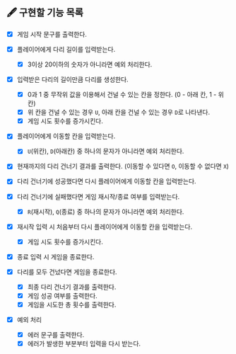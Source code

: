 ## 🖋 구현할 기능 목록

- [x] 게임 시작 문구를 출력한다.

- [x] 플레이어에게 다리 길이를 입력받는다.

  - [x] 3이상 20이하의 숫자가 아니라면 예외 처리한다.

- [x] 입력받은 다리의 길이만큼 다리를 생성한다.

  - [x] 0과 1 중 무작위 값을 이용해서 건널 수 있는 칸을 정한다. (0 - 아래 칸, 1 - 위 칸)
  - [x] 위 칸을 건널 수 있는 경우 `U`, 아래 칸을 건널 수 있는 경우 `D`로 나타낸다.
  - [x] 게임 시도 횟수를 증가시킨다.

- [x] 플레이어에게 이동할 칸을 입력받는다.

  - [x] `U`(위칸), `D`(아래칸) 중 하나의 문자가 아니라면 예외 처리한다.

- [x] 현재까지의 다리 건너기 결과를 출력한다. (이동할 수 있다면 `O`, 이동할 수 없다면 `X`)

- [x] 다리 건너기에 성공했다면 다시 플레이어에게 이동할 칸을 입력받는다.

- [x] 다리 건너기에 실패했다면 게임 재시작/종료 여부를 입력받는다.

  - [x] `R`(재시작), `Q`(종료) 중 하나의 문자가 아니라면 예외 처리한다.

- [x] 재시작 입력 시 처음부터 다시 플레이어에게 이동할 칸을 입력받는다.

  - [x] 게임 시도 횟수를 증가시킨다.

- [x] 종료 입력 시 게임을 종료한다.

- [x] 다리를 모두 건넜다면 게임을 종료한다.

  - [x] 최종 다리 건너기 결과를 출력한다.
  - [x] 게임 성공 여부를 출력한다.
  - [x] 게임을 시도한 총 횟수를 출력한다.

- [x] 예외 처리

  - [x] 에러 문구를 출력한다.
  - [x] 에러가 발생한 부분부터 입력을 다시 받는다.
